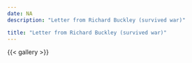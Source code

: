 ```yaml
---
date: NA
description: "Letter from Richard Buckley (survived war)"

title: "Letter from Richard Buckley (survived war)"
---
```

{{< gallery >}}

